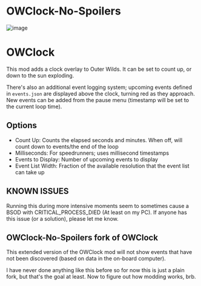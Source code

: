 # OWClock-No-Spoilers

![image](https://user-images.githubusercontent.com/3955124/143557890-e64ad41d-9e19-4c10-9471-c2beaa1ed49b.png)

# OWClock

This mod adds a clock overlay to Outer Wilds. It can be set to count up, or down to the sun exploding.

There's also an additional event logging system; upcoming events defined in `events.json` are displayed above the clock, turning red as they approach.
New events can be added from the pause menu (timestamp will be set to the current loop time).

## Options
 - Count Up: Counts the elapsed seconds and minutes. When off, will count down to events/the end of the loop
 - Milliseconds: For speedrunners; uses millisecond timestamps
 - Events to Display: Number of upcoming events to display
 - Event List Width: Fraction of the available resolution that the event list can take up

## KNOWN ISSUES
Running this during more intensive moments seem to sometimes cause a BSOD with CRITICAL_PROCESS_DIED (At least on my PC). If anyone has this issue (or a solution), please let me know.

## OWClock-No-Spoilers fork of OWClock
This extended version of the OWClock mod will not show events that have not been discovered (based on data in the on-board computer).

I have never done anything like this before so for now this is just a plain fork, but that's the goal at least.  Now to figure out how modding works, brb.
